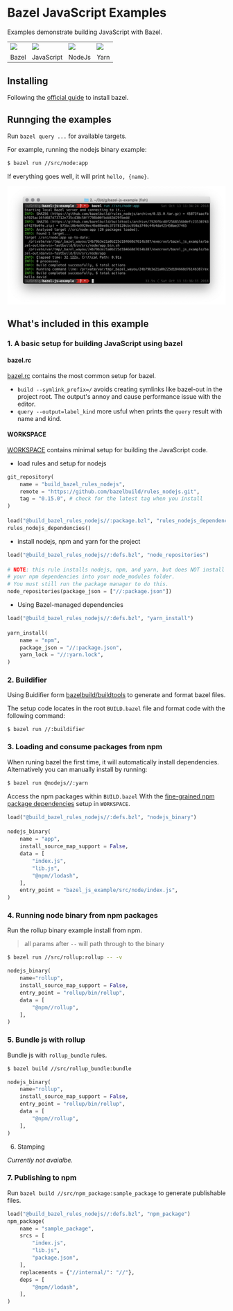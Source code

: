 # Bazel JavaScript Examples

Examples demonstrate building JavaScript with Bazel.

<table>
    <tr>
        <td><a href="https://bazel.build/"><img src="https://bazel.build/images/bazel-icon.svg" height="120"/></a></td>
        <td><img src="https://upload.wikimedia.org/wikipedia/commons/6/6a/JavaScript-logo.png" height="120"/></td>
        <td><a href="https://nodejs.org/en/"><img src="https://nodejs.org/static/images/logo.svg" height="120"/></a></td>
        <td><a href="https://yarnpkg.com/en/"><img src="https://yarnpkg.com/assets/feature-speed.png" height="120"/></a></td>
    </tr>
    <tr>
        <td>Bazel</td>
        <td>JavaScript</td>
        <td>NodeJs</td>
        <td>Yarn</td>
    </tr>
</table>


## Installing

Following the [official guide](https://docs.bazel.build/versions/master/install.html) to install bazel.


## Runnging the examples

Run `bazel query ...` for available targets.

For example, running the nodejs binary example:

```bash
$ bazel run //src/node:app
```

If everything goes well, it will print `hello, {name}`.

![screenshot of the bazel javascript example building result](./assets/bazel_javascript_example.png)


## What's included in this example

### 1. A basic setup for building JavaScript using bazel

#### bazel.rc

[bazel.rc](./tools/bazel.rc) contains the most common setup for bazel.
- `build --symlink_prefix=/` avoids creating symlinks like bazel-out in the project root. The output's annoy and cause performance issue with the editor.
- `query --output=label_kind` more usful when prints the `query` result with name and kind.


#### WORKSPACE

[WORKSPACE](./WORKSPACE) contains minimal setup for building the JavaScript code.

- load rules and setup for nodejs

```python
git_repository(
    name = "build_bazel_rules_nodejs",
    remote = "https://github.com/bazelbuild/rules_nodejs.git",
    tag = "0.15.0", # check for the latest tag when you install
)

load("@build_bazel_rules_nodejs//:package.bzl", "rules_nodejs_dependencies")
rules_nodejs_dependencies()
```

- install nodejs, npm and yarn for the project

```python
load("@build_bazel_rules_nodejs//:defs.bzl", "node_repositories")

# NOTE: this rule installs nodejs, npm, and yarn, but does NOT install
# your npm dependencies into your node_modules folder.
# You must still run the package manager to do this.
node_repositories(package_json = ["//:package.json"])
```

- Using Bazel-managed dependencies

```python
load("@build_bazel_rules_nodejs//:defs.bzl", "yarn_install")

yarn_install(
    name = "npm",
    package_json = "//:package.json",
    yarn_lock = "//:yarn.lock",
)
```


### 2. Buildifier

Using Buidifier form [bazelbuild/buildtools](https://github.com/bazelbuild/buildtools) to generate and format bazel files.

The setup code locates in the root `BUILD.bazel` file and format code with the following command:

```
$ bazel run //:buildifier
```


### 3. Loading and consume packages from npm

When runing bazel the first time, it will automatically install dependencies. Alternatively you can manually install by running:

```bash
$ bazel run @nodejs//:yarn
```

Access the npm packages within `BUILD.bazel` With the [fine-grained npm package dependencies](https://github.com/bazelbuild/rules_nodejs#fine-grained-npm-package-dependencies) setup in `WORKSPACE`.

```python
load("@build_bazel_rules_nodejs//:defs.bzl", "nodejs_binary")

nodejs_binary(
    name = "app",
    install_source_map_support = False,
    data = [
        "index.js",
        "lib.js",
        "@npm//lodash",
    ],
    entry_point = "bazel_js_example/src/node/index.js",
)

```

### 4. Running node binary from npm packages

Run the rollup binary example install from npm.

> all params after `--` will path through to the binary

```bash
$ bazel run //src/rollup:rollup -- -v
```

```python
nodejs_binary(
    name="rollup",
    install_source_map_support = False,
    entry_point = "rollup/bin/rollup",
    data = [
        "@npm//rollup",
    ],
)
```


### 5. Bundle js with rollup

Bundle js with `rollup_bundle` rules.

```bash
$ bazel build //src/rollup_bundle:bundle
```

```python
nodejs_binary(
    name="rollup",
    install_source_map_support = False,
    entry_point = "rollup/bin/rollup",
    data = [
        "@npm//rollup",
    ],
)
```

6. Stamping

*Currently not avaialbe.*


### 7. Publishing to npm

Run `bazel build //src/npm_package:sample_package` to generate publishable files.

```python
load("@build_bazel_rules_nodejs//:defs.bzl", "npm_package")
npm_package(
    name = "sample_package",
    srcs = [
        "index.js",
        "lib.js",
        "package.json",
    ],
    replacements = {"//internal/": "//"},
    deps = [
        "@npm//lodash",
    ],
)
```







